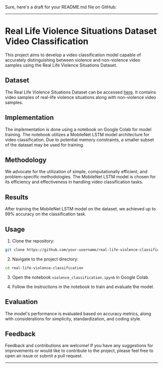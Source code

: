 Sure, here's a draft for your README.md file on GitHub:

---

# Real Life Violence Situations Dataset Video Classification

This project aims to develop a video classification model capable of accurately distinguishing between violence and non-violence video samples using the Real Life Violence Situations Dataset.

## Dataset

The Real Life Violence Situations Dataset can be accessed [here](https://link-to-dataset). It contains video samples of real-life violence situations along with non-violence video samples.

## Implementation

The implementation is done using a notebook on Google Colab for model training. The notebook utilizes a MobileNet LSTM model architecture for video classification. Due to potential memory constraints, a smaller subset of the dataset may be used for training.

## Methodology

We advocate for the utilization of simple, computationally efficient, and problem-specific methodologies. The MobileNet LSTM model is chosen for its efficiency and effectiveness in handling video classification tasks.

## Results

After training the MobileNet LSTM model on the dataset, we achieved up to 99% accuracy on the classification task.

## Usage

1. Clone the repository:

```bash
git clone https://github.com/your-username/real-life-violence-classification.git
```

2. Navigate to the project directory:

```bash
cd real-life-violence-classification
```

3. Open the notebook `violence_classification.ipynb` in Google Colab.

4. Follow the instructions in the notebook to train and evaluate the model.

## Evaluation

The model's performance is evaluated based on accuracy metrics, along with considerations for simplicity, standardization, and coding style.

## Feedback

Feedback and contributions are welcome! If you have any suggestions for improvements or would like to contribute to the project, please feel free to open an issue or submit a pull request.

---
